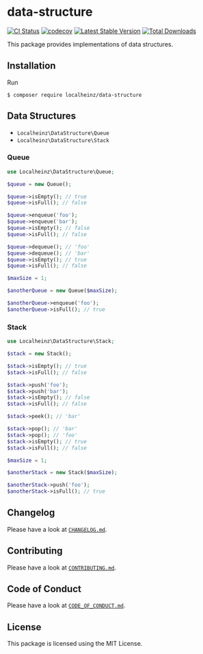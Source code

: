 # data-structure

[![CI Status](https://github.com/localheinz/data-structure/workflows/Continuous%20Integration/badge.svg)](https://github.com/localheinz/data-structure/actions)
[![codecov](https://codecov.io/gh/localheinz/data-structure/branch/master/graph/badge.svg)](https://codecov.io/gh/localheinz/data-structure)
[![Latest Stable Version](https://poser.pugx.org/localheinz/data-structure/v/stable)](https://packagist.org/packages/localheinz/data-structure)
[![Total Downloads](https://poser.pugx.org/localheinz/data-structure/downloads)](https://packagist.org/packages/localheinz/data-structure)

This package provides implementations of data structures.

## Installation

Run

```
$ composer require localheinz/data-structure
```

## Data Structures

* `Localheinz\DataStructure\Queue`
* `Localheinz\DataStructure\Stack`

### Queue

```php
use Localheinz\DataStructure\Queue;

$queue = new Queue();

$queue->isEmpty(); // true
$queue->isFull(); // false

$queue->enqueue('foo');
$queue->enqueue('bar');
$queue->isEmpty(); // false
$queue->isFull(); // false

$queue->dequeue(); // 'foo'
$queue->dequeue(); // 'bar'
$queue->isEmpty(); // true
$queue->isFull(); // false

$maxSize = 1;

$anotherQueue = new Queue($maxSize);

$anotherQueue->enqueue('foo');
$anotherQueue->isFull(); // true
```

### Stack

```php
use Localheinz\DataStructure\Stack;

$stack = new Stack();

$stack->isEmpty(); // true
$stack->isFull(); // false

$stack->push('foo');
$stack->push('bar');
$stack->isEmpty(); // false
$stack->isFull(); // false

$stack->peek(); // 'bar'

$stack->pop(); // 'bar'
$stack->pop(); // 'foo'
$stack->isEmpty(); // true
$stack->isFull(); // false

$maxSize = 1;

$anotherStack = new Stack($maxSize);

$anotherStack->push('foo');
$anotherStack->isFull(); // true
```

## Changelog

Please have a look at [`CHANGELOG.md`](CHANGELOG.md).

## Contributing

Please have a look at [`CONTRIBUTING.md`](.github/CONTRIBUTING.md).

## Code of Conduct

Please have a look at [`CODE_OF_CONDUCT.md`](.github/CODE_OF_CONDUCT.md).

## License

This package is licensed using the MIT License.
